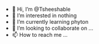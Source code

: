 - 👋 Hi, I’m @Tsheeshable
- 👀 I’m interested in nothing
- 🌱 I’m currently learning phyton 
- 💞️ I’m looking to collaborate on ...
- 📫 How to reach me ...

<!---
Tsheeshable/Tsheeshable is a ✨ special ✨ repository because its `README.md` (this file) appears on your GitHub profile.
You can click the Preview link to take a look at your changes.
--->
